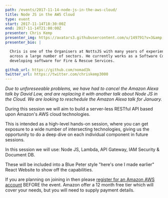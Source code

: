 ```yaml
---
path: /events/2017-11-14-node-js-in-the-aws-cloud/
title: Node JS in the AWS Cloud
type: event
start: 2017-11-14T18:30:00Z
end: 2017-11-14T21:00:00Z
presenter: Chris Kemp
presenter_img: https://avatars3.githubusercontent.com/u/149791?v=3&amp;u=31f0d9e778f98852a3d3d6407c753d029235a640&amp;s=400
presenter_bio: |

  Chris is one of the Organisers at NottsJS with many years of experience in IT
  across a large number of sectors. He currently works as a Software Contractor
  developing software for Fire & Rescue Services.

github_url: https://github.com/nomad3k
twitter_url: https://twitter.com/chriskemp3000
---
```


_Due to unforeseeable problems, we have had to cancel the Amazon Alexa talk by
David Low, and are replacing it with another talk about Node JS in the Cloud.
We are looking to reschedule the Amazon Alexa talk for January._

During this session we will aim to build a server-less RESTful API based upon
Amazon's AWS cloud technologies.

This is intended as a high-level hands-on session, where you can get exposure to
a wide number of intersecting technologies, giving us the opportunity to do a
deep dive on each individual component in future sessions.

In this session we will use: Node JS, Lambda, API Gateway, IAM Security &
Document DB.

These will be included into a Blue Peter style "here's one I made earlier" React
Website to show off the capabilities.

If you are planning on joining in then please [register for an Amazon AWS
account](https://portal.aws.amazon.com/billing/signup) BEFORE the event. Amazon
offer a 12 month free tier which will cover your needs, but you will need to
supply payment details.
